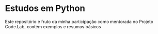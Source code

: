 # Estudos em Python
 Este repositório é fruto da minha participação como mentorada no Projeto Code.Lab, contém exemplos e resumos básicos
